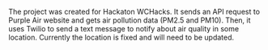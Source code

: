 The project was created for Hackaton WCHacks.
It sends an API request to Purple Air website and gets air pollution data (PM2.5 and PM10).
Then, it uses Twilio to send a text message to notify about air quality in some location.
Currently the location is fixed and will need to be updated.  
